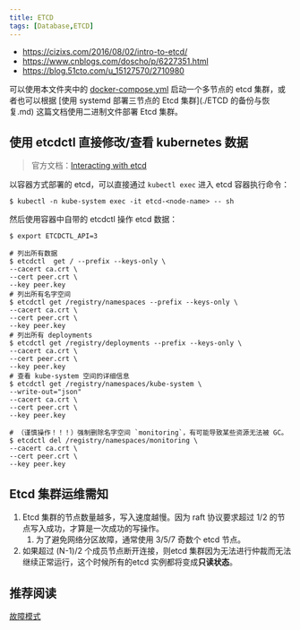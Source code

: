 ```yaml
---
title: ETCD
tags: [Database,ETCD]
---
```


- https://cizixs.com/2016/08/02/intro-to-etcd/
- https://www.cnblogs.com/doscho/p/6227351.html
- https://blog.51cto.com/u_15127570/2710980






可以使用本文件夹中的 [docker-compose.yml](./docker-compose.yml) 启动一个多节点的 etcd 集群，或者也可以根据 [使用 systemd 部署三节点的 Etcd 集群](./ETCD 的备份与恢复.md) 这篇文档使用二进制文件部署 Etcd 集群。

## 使用 etcdctl 直接修改/查看 kubernetes 数据

>官方文档：[Interacting with etcd](https://etcd.io/docs/v3.4.0/dev-guide/interacting_v3/)

以容器方式部署的 etcd，可以直接通过 `kubectl exec` 进入 etcd 容器执行命令：

```shell
$ kubectl -n kube-system exec -it etcd-<node-name> -- sh
```

然后使用容器中自带的 etcdctl 操作 etcd 数据：

```shell
$ export ETCDCTL_API=3

# 列出所有数据
$ etcdctl  get / --prefix --keys-only \
--cacert ca.crt \
--cert peer.crt \
--key peer.key
# 列出所有名字空间
$ etcdctl get /registry/namespaces --prefix --keys-only \
--cacert ca.crt \
--cert peer.crt \
--key peer.key 
# 列出所有 deployments
$ etcdctl get /registry/deployments --prefix --keys-only \
--cacert ca.crt \
--cert peer.crt \
--key peer.key 
# 查看 kube-system 空间的详细信息
$ etcdctl get /registry/namespaces/kube-system \
--write-out="json"
--cacert ca.crt \
--cert peer.crt \
--key peer.key 

# （谨慎操作！！！）强制删除名字空间 `monitoring`，有可能导致某些资源无法被 GC。
$ etcdctl del /registry/namespaces/monitoring \
--cacert ca.crt \
--cert peer.crt \
--key peer.key 
```

## Etcd 集群运维需知

1. Etcd 集群的节点数量越多，写入速度越慢。因为 raft 协议要求超过 1/2 的节点写入成功，才算是一次成功的写操作。
   1. 为了避免网络分区故障，通常使用 3/5/7 奇数个 etcd 节点。
2. 如果超过 (N-1)/2 个成员节点断开连接，则etcd 集群因为无法进行仲裁而无法继续正常运行，这个时候所有的etcd 实例都将变成**只读状态**。

## 推荐阅读
[故障模式](https://etcd.io/docs/v3.4/op-guide/failures/)

